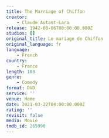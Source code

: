 ```yaml
---
title: The Marriage of Chiffon
creator:
    - Claude Autant-Lara
release: 1942-08-06T00:00:00.000Z
studios: []
original_title: Le mariage de Chiffon
original_language: fr
language:
    - French
country:
    - France
length: 103
genre:
    - Comedy
format: DVD
service: ''
venue: Home
date: 2021-03-22T04:00:00.000Z
rating: ''
revisit: false
media: Movie
tmdb_id: 265990
---
```



